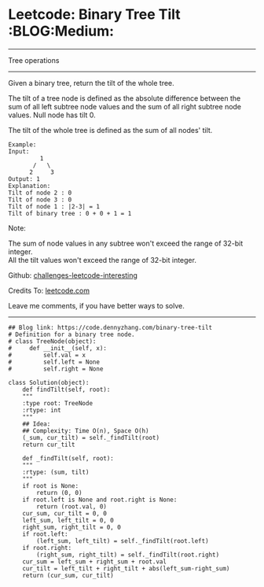 
# Leetcode: Binary Tree Tilt     :BLOG:Medium:

---

Tree operations  

---

Given a binary tree, return the tilt of the whole tree.  

The tilt of a tree node is defined as the absolute difference between the sum of all left subtree node values and the sum of all right subtree node values. Null node has tilt 0.  

The tilt of the whole tree is defined as the sum of all nodes' tilt.  

    Example:
    Input: 
             1
           /   \
          2     3
    Output: 1
    Explanation: 
    Tilt of node 2 : 0
    Tilt of node 3 : 0
    Tilt of node 1 : |2-3| = 1
    Tilt of binary tree : 0 + 0 + 1 = 1

Note:  

The sum of node values in any subtree won't exceed the range of 32-bit integer.  
All the tilt values won't exceed the range of 32-bit integer.  

Github: [challenges-leetcode-interesting](https://github.com/DennyZhang/challenges-leetcode-interesting/tree/master/problems/binary-tree-tilt)  

Credits To: [leetcode.com](https://leetcode.com/problems/binary-tree-tilt/description/)  

Leave me comments, if you have better ways to solve.  

---

    ## Blog link: https://code.dennyzhang.com/binary-tree-tilt
    # Definition for a binary tree node.
    # class TreeNode(object):
    #     def __init__(self, x):
    #         self.val = x
    #         self.left = None
    #         self.right = None
    
    class Solution(object):
        def findTilt(self, root):
    	"""
    	:type root: TreeNode
    	:rtype: int
    	"""
    	## Idea: 
    	## Complexity: Time O(n), Space O(h)
    	(_sum, cur_tilt) = self._findTilt(root)
    	return cur_tilt
    
        def _findTilt(self, root):
    	"""
    	:rtype: (sum, tilt)
    	"""
    	if root is None:
    	    return (0, 0)
    	if root.left is None and root.right is None:
    	    return (root.val, 0)
    	cur_sum, cur_tilt = 0, 0
    	left_sum, left_tilt = 0, 0
    	right_sum, right_tilt = 0, 0
    	if root.left:
    	    (left_sum, left_tilt) = self._findTilt(root.left)
    	if root.right:
    	    (right_sum, right_tilt) = self._findTilt(root.right)
    	cur_sum = left_sum + right_sum + root.val
    	cur_tilt = left_tilt + right_tilt + abs(left_sum-right_sum)
    	return (cur_sum, cur_tilt)

